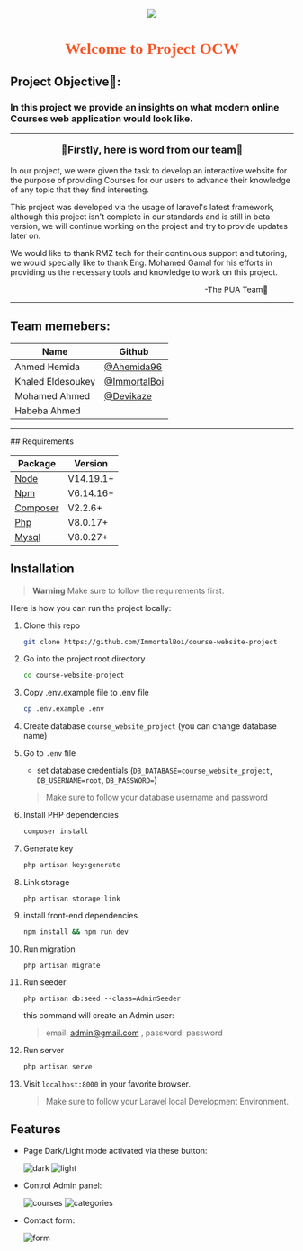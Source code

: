 <p align="center">
  <img src="https://github.com/ImmortalBoi/course-website-project/blob/main/readmeimgs/Online_Courses_Website_Project.png" />
</p>

<h1 align="center" style="color:#f95627;font-family:ver">Welcome to Project OCW</h1>

<h2 style="font-weight:bold"> Project Objective&#127919: </h2> 

### In this project we provide an insights on what modern online Courses web application would look like.

<hr>
<p align="center" style="font-size: 18px;font-weight:bold">&#128158Firstly, here is word from our team&#128158</p>

In our project, we were given the task to develop an interactive website for the purpose of providing Courses for our users to advance their knowledge of any topic that they find interesting. 

This project was developed via the usage of laravel's latest framework, although this project isn't complete in our standards and is still in beta version, we will continue working on the project and try to provide updates later on. 

We would like to thank RMZ tech for their continuous support and tutoring, we would specially like to thank Eng. Mohamed Gamal for his efforts in providing us the necessary tools and knowledge to work on this project.

<p style="text-align: center ;text-indent: 300px">-The PUA Team&#128150</p>
<hr>

## Team memebers:

| Name | Github |
| ----- | ------------|
|Ahmed Hemida | [@Ahemida96](https://github.com/Ahemida96)
|Khaled Eldesoukey | [@ImmortalBoi](https://github.com/ImmortalBoi)
|Mohamed Ahmed | [@Devikaze](https://github.com/Devikaze)
|Habeba Ahmed|

<hr>
<a name="requirements"></a>
## Requirements

Package | Version
--- | ---
[Node](https://nodejs.org/en/) | V14.19.1+
[Npm](https://nodejs.org/en/)  | V6.14.16+ 
[Composer](https://getcomposer.org/)  | V2.2.6+
[Php](https://www.php.net/)  | V8.0.17+
[Mysql](https://www.mysql.com/)  |V8.0.27+

<a name="installation"></a>
## Installation

> **Warning**
> Make sure to follow the requirements first.

Here is how you can run the project locally:
1. Clone this repo
    ```sh
    git clone https://github.com/ImmortalBoi/course-website-project
    ```

1. Go into the project root directory
    ```sh
    cd course-website-project
    ```

1. Copy .env.example file to .env file
    ```sh
    cp .env.example .env
    ```
1. Create database `course_website_project` (you can change database name)

1. Go to `.env` file 
    - set database credentials (`DB_DATABASE=course_website_project`, `DB_USERNAME=root`, `DB_PASSWORD=`)
    > Make sure to follow your database username and password

1. Install PHP dependencies 
    ```sh
    composer install
    ```

1. Generate key 
    ```sh
    php artisan key:generate
    ```
1. Link storage
    ```
    php artisan storage:link 
    ```
1. install front-end dependencies
    ```sh
    npm install && npm run dev
    ```

1. Run migration
    ```
    php artisan migrate
    ```
    
1. Run seeder
    ```
    php artisan db:seed --class=AdminSeeder
    ```
    this command will create an Admin user:
     > email: admin@gmail.com , password: password


1. Run server 
   
    ```sh
    php artisan serve
    ```  

1. Visit `localhost:8000` in your favorite browser.     

    > Make sure to follow your Laravel local Development Environment.


## Features

- Page Dark/Light mode activated via these button:

    ![dark](https://github.com/ImmortalBoi/course-website-project/blob/main/readmeimgs/moon.PNG) ![light](https://github.com/ImmortalBoi/course-website-project/blob/main/readmeimgs/sun.PNG)

- Control Admin panel:

    ![courses](https://github.com/ImmortalBoi/course-website-project/blob/main/readmeimgs/courses.png)
    ![categories](https://github.com/ImmortalBoi/course-website-project/blob/main/readmeimgs/categories.png)

- Contact form:

    ![form](https://github.com/ImmortalBoi/course-website-project/blob/main/readmeimgs/contactform.png)


